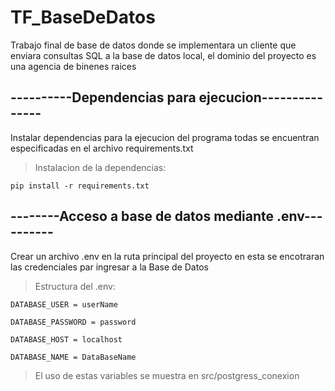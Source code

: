 # TF_BaseDeDatos

Trabajo final de base de datos donde se implementara un cliente que enviara consultas SQL a la base de datos local, el dominio del proyecto es una agencia de binenes raices

## ----------Dependencias para ejecucion---------------

Instalar dependencias para la ejecucion del programa
todas se encuentran especificadas en el archivo
requirements.txt

> Instalacion de la dependencias:

    pip install -r requirements.txt

## --------Acceso a base de datos mediante .env----------

Crear un archivo .env en la ruta principal del proyecto
en esta se encotraran las credenciales par ingresar a la
Base de Datos

> Estructura del .env:

    DATABASE_USER = userName

    DATABASE_PASSWORD = password

    DATABASE_HOST = localhost

    DATABASE_NAME = DataBaseName

> El uso de estas variables se muestra en src/postgress_conexion
